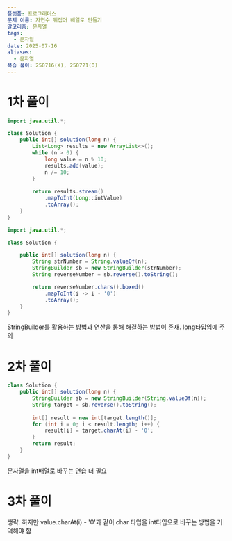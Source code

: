 ```yaml
---
플랫폼: 프로그래머스
문제 이름: 자연수 뒤집어 배열로 만들기
알고리즘: 문자열
tags:
  - 문자열
date: 2025-07-16
aliases:
  - 문자열
복습 풀이: 250716(X), 250721(O)
---
```

# 1차 풀이
```java
import java.util.*;

class Solution {
    public int[] solution(long n) {
        List<Long> results = new ArrayList<>();
        while (n > 0) {
            long value = n % 10;
            results.add(value);
            n /= 10;
        }
        
        return results.stream()
            .mapToInt(Long::intValue)
            .toArray();
    }
}

import java.util.*;

class Solution {

    public int[] solution(long n) {
        String strNumber = String.valueOf(n);
        StringBuilder sb = new StringBuilder(strNumber);
        String reverseNumber = sb.reverse().toString();

        return reverseNumber.chars().boxed()
            .mapToInt(i -> i - '0')
            .toArray();
    }
}
```

StringBuilder를 활용하는 방법과 연산을 통해 해결하는 방법이 존재.
long타입임에 주의

# 2차 풀이
```java
class Solution {
    public int[] solution(long n) {
        StringBuilder sb = new StringBuilder(String.valueOf(n));
        String target = sb.reverse().toString();
        
        int[] result = new int[target.length()];
        for (int i = 0; i < result.length; i++) {
            result[i] = target.charAt(i) - '0';
        }
        return result;
    }
}
```
문자열을 int배열로 바꾸는 연습 더 필요

# 3차 풀이
생략. 
하지만 value.charAt(i) - '0'과 같이 char 타입을 int타입으로 바꾸는 방법을 기억해야 함